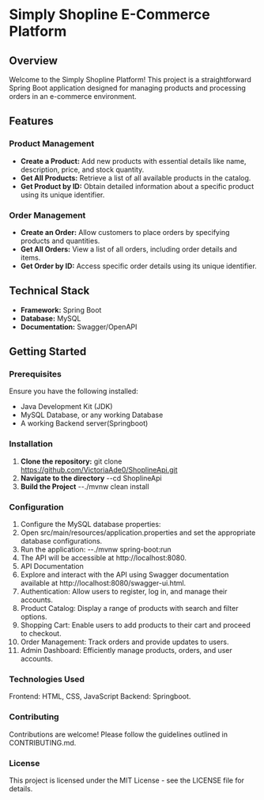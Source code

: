 # Simply Shopline E-Commerce Platform

## Overview

Welcome to the Simply Shopline Platform! This project is a straightforward Spring Boot application designed for managing products and processing orders in an e-commerce environment.

## Features

### Product Management

- **Create a Product:** Add new products with essential details like name, description, price, and stock quantity.
- **Get All Products:** Retrieve a list of all available products in the catalog.
- **Get Product by ID:** Obtain detailed information about a specific product using its unique identifier.

### Order Management

- **Create an Order:** Allow customers to place orders by specifying products and quantities.
- **Get All Orders:** View a list of all orders, including order details and items.
- **Get Order by ID:** Access specific order details using its unique identifier.

## Technical Stack

- **Framework:** Spring Boot
- **Database:** MySQL
- **Documentation:** Swagger/OpenAPI

## Getting Started

### Prerequisites

Ensure you have the following installed:

- Java Development Kit (JDK)
- MySQL Database, or any working Database
- A working Backend server(Springboot)

### Installation

1. **Clone the repository:**
   git clone https://github.com/VictoriaAde0/ShoplineApi.git
2. **Navigate to the directory**
   --cd ShoplineApi
3. **Build the Project**
   --./mvnw clean install
### Configuration
1. Configure the MySQL database properties:
2. Open src/main/resources/application.properties and set the appropriate database configurations.
3. Run the application:
 --./mvnw spring-boot:run
4. The API will be accessible at http://localhost:8080.
5. API Documentation
6. Explore and interact with the API using Swagger documentation available at http://localhost:8080/swagger-ui.html.
7. Authentication: Allow users to register, log in, and manage their accounts.
8. Product Catalog: Display a range of products with search and filter options.
9. Shopping Cart: Enable users to add products to their cart and proceed to checkout.
10. Order Management: Track orders and provide updates to users.
11. Admin Dashboard: Efficiently manage products, orders, and user accounts.

### Technologies Used

Frontend: HTML, CSS, JavaScript Backend: Springboot.

### Contributing
Contributions are welcome! Please follow the guidelines outlined in CONTRIBUTING.md.

### License
This project is licensed under the MIT License - see the LICENSE file for details.






